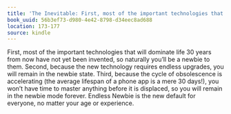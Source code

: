 ```yaml
---
title: 'The Inevitable: First, most of the important technologies that will dominate…'
book_uuid: 56b3ef73-d980-4e42-8798-d34eec8ad688
location: 173-177
source: kindle
---
```


First, most of the important technologies that will dominate life 30 years from now have not yet been invented, so naturally you’ll be a newbie to them. Second, because the new technology requires endless upgrades, you will remain in the newbie state. Third, because the cycle of obsolescence is accelerating (the average lifespan of a phone app is a mere 30 days!), you won’t have time to master anything before it is displaced, so you will remain in the newbie mode forever. Endless Newbie is the new default for everyone, no matter your age or experience.